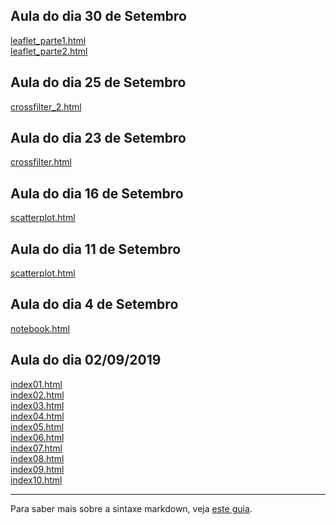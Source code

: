 ## Aula do dia 30 de Setembro
[leaflet_parte1.html](d3_leaflet/terremoto/index.html)<br>
[leaflet_parte2.html](d3_leaflet/crimes/index.html)<br>


## Aula do dia 25 de Setembro
[crossfilter_2.html](d3_crossfilter_2/index.html)<br>

## Aula do dia 23 de Setembro
[crossfilter.html](d3_crossfilter/index.html)<br>

## Aula do dia 16 de Setembro
[scatterplot.html](d3_update/scatterplot.html)<br>

## Aula do dia 11 de Setembro
[scatterplot.html](d3_scale/scatterplot.html)<br>


## Aula do dia 4 de Setembro
[notebook.html](d3_intro/notebook.html)<br>

## Aula do dia 02/09/2019
[index01.html](basic/index01.html)<br>
[index02.html](basic/index02.html)<br>
[index03.html](basic/index03.html)<br>
[index04.html](basic/index04.html)<br>
[index05.html](basic/index05.html)<br>
[index06.html](basic/index06.html)<br>
[index07.html](basic/index07.html)<br>
[index08.html](basic/index08.html)<br>
[index09.html](basic/index09.html)<br>
[index10.html](basic/index10.html)<br>

---

Para saber mais sobre a sintaxe markdown, veja [este guia](https://guides.github.com/features/mastering-markdown/).
